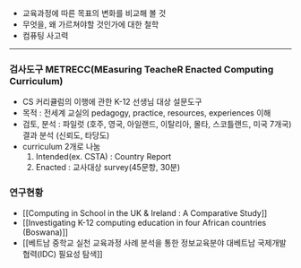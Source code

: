 * 교육과정에 따른 목표의 변화를 비교해 볼 것
* 무엇을, 왜 가르쳐야할 것인가에 대한 철학
* 컴퓨팅 사고력
---
### 검사도구  METRECC(MEasuring TeacheR Enacted Computing Curriculum)
* CS 커리큘럼의 이행에 관한 K-12 선생님 대상 설문도구
* 목적 : 전세계 교실의 pedagogy, practice, resources, experiences 이해
* 검토, 분석 : 파일럿 (호주, 영국, 아일랜드, 이탈리아, 몰타, 스코틀랜드, 미국 7개국) 결과 분석 (신뢰도, 타당도)
* curriculum 2개로 나눔 
	1. Intended(ex. CSTA) : Country Report
	2. Enacted : 교사대상 survey(45문항, 30분)
### 연구현황
* [[Computing in School in the UK & Ireland : A Comparative Study]]
* [[Investigating K-12 computing education in four African countries (Boswana)]]
* [[베트남 중학교 실천 교육과정 사례 분석을 통한 정보교육분야 대베트남 국제개발협력(IDC) 필요성 탐색]]
